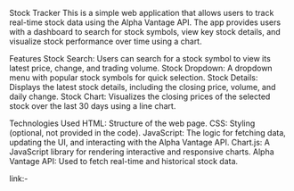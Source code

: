 Stock Tracker
This is a simple web application that allows users to track real-time stock data using the Alpha Vantage API. The app provides users with a dashboard to search for stock symbols, view key stock details, and visualize stock performance over time using a chart.

Features
Stock Search: Users can search for a stock symbol to view its latest price, change, and trading volume.
Stock Dropdown: A dropdown menu with popular stock symbols for quick selection.
Stock Details: Displays the latest stock details, including the closing price, volume, and daily change.
Stock Chart: Visualizes the closing prices of the selected stock over the last 30 days using a line chart.

Technologies Used
HTML: Structure of the web page.
CSS: Styling (optional, not provided in the code).
JavaScript: The logic for fetching data, updating the UI, and interacting with the Alpha Vantage API.
Chart.js: A JavaScript library for rendering interactive and responsive charts.
Alpha Vantage API: Used to fetch real-time and historical stock data.

link:- 
